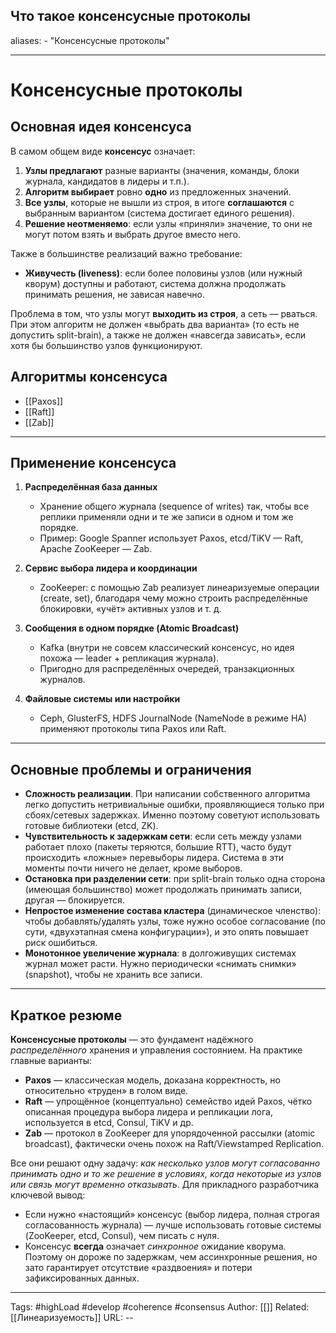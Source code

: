 ## Что такое консенсусные протоколы
aliases: 
	- "Консенсусные протоколы"

---

# Консенсусные протоколы

## Основная идея консенсуса

В самом общем виде **консенсус** означает:

1. **Узлы предлагают** разные варианты (значения, команды, блоки журнала, кандидатов в лидеры и т.п.).
2. **Алгоритм выбирает** ровно **одно** из предложенных значений.
3. **Все узлы**, которые не вышли из строя, в итоге **соглашаются** с выбранным вариантом (система достигает единого решения).
4. **Решение неотменяемо**: если узлы «приняли» значение, то они не могут потом взять и выбрать другое вместо него.

Также в большинстве реализаций важно требование:

- **Живучесть (liveness)**: если более половины узлов (или нужный кворум) доступны и работают, система должна продолжать принимать решения, не зависая навечно.

Проблема в том, что узлы могут **выходить из строя**, а сеть — рваться. При этом алгоритм не должен «выбрать два варианта» (то есть не допустить split-brain), а также не должен «навсегда зависать», если хотя бы большинство узлов функционируют.

## Алгоритмы консенсуса

- [[Paxos]]
- [[Raft]]
- [[Zab]]



---

## Применение консенсуса

1. **Распределённая база данных**
    
    - Хранение общего журнала (sequence of writes) так, чтобы все реплики применяли одни и те же записи в одном и том же порядке.
    - Пример: Google Spanner использует Paxos, etcd/TiKV — Raft, Apache ZooKeeper — Zab.
2. **Сервис выбора лидера и координации**
    
    - ZooKeeper: с помощью Zab реализует линеаризуемые операции (create, set), благодаря чему можно строить распределённые блокировки, «учёт» активных узлов и т. д.
3. **Сообщения в одном порядке (Atomic Broadcast)**
    
    - Kafka (внутри не совсем классический консенсус, но идея похожа — leader + репликация журнала).
    - Пригодно для распределённых очередей, транзакционных журналов.
4. **Файловые системы или настройки**
    
    - Ceph, GlusterFS, HDFS JournalNode (NameNode в режиме HA) применяют протоколы типа Paxos или Raft.

---
## Основные проблемы и ограничения

- **Сложность реализации**. При написании собственного алгоритма легко допустить нетривиальные ошибки, проявляющиеся только при сбоях/сетевых задержках. Именно поэтому советуют использовать готовые библиотеки (etcd, ZK).
- **Чувствительность к задержкам сети**: если сеть между узлами работает плохо (пакеты теряются, большие RTT), часто будут происходить «ложные» перевыборы лидера. Система в эти моменты почти ничего не делает, кроме выборов.
- **Остановка при разделении сети**: при split-brain только одна сторона (имеющая большинство) может продолжать принимать записи, другая — блокируется.
- **Непростое изменение состава кластера** (динамическое членство): чтобы добавлять/удалять узлы, тоже нужно особое согласование (по сути, «двухэтапная смена конфигурации»), и это опять повышает риск ошибиться.
- **Монотонное увеличение журнала**: в долгоживущих системах журнал может расти. Нужно периодически «снимать снимки» (snapshot), чтобы не хранить все записи.

---
## Краткое резюме

**Консенсусные протоколы** — это фундамент надёжного _распределённого_ хранения и управления состоянием. На практике главные варианты:

- **Paxos** — классическая модель, доказана корректность, но относительно «труден» в голом виде.
- **Raft** — упрощённое (концептуально) семейство идей Paxos, чётко описанная процедура выбора лидера и репликации лога, используется в etcd, Consul, TiKV и др.
- **Zab** — протокол в ZooKeeper для упорядоченной рассылки (atomic broadcast), фактически очень похож на Raft/Viewstamped Replication.

Все они решают одну задачу: _как несколько узлов могут согласованно принимать одно и то же решение в условиях, когда некоторые из узлов или связь могут временно отказывать_. Для прикладного разработчика ключевой вывод:

- Если нужно «настоящий» консенсус (выбор лидера, полная строгая согласованность журнала) — лучше использовать готовые системы (ZooKeeper, etcd, Consul), чем писать с нуля.
- Консенсус **всегда** означает _синхронное_ ожидание кворума. Поэтому он дороже по задержкам, чем ассинхронные решения, но зато гарантирует отсутствие «раздвоения» и потери зафиксированных данных.
---
Tags: #highLoad #develop #coherence  #consensus
Author: [[]]
Related: [[Линеаризуемость]]
URL: -- 